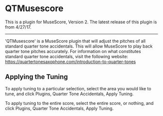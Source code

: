 QTMusescore
=================
This is a plugin for MuseScore, Version 2.
The latest release of this plugin is from 4/27/17.

---

'QTMusescore' is a MuseScore plugin that will adjust the pitches of all standard quarter tone accidentals.  This will allow MuseScore to play back quarter tone pitches accurately.  For information on what constitutes standard quarter tone accidentals, visit the following website: https://quartertonesaxophone.com/introduction-to-quarter-tones

## Applying the Tuning
To apply tuning to a particular selection, select the area you would like to tune, and click Plugins, Quarter Tone Accidentals, Apply Tuning.

To apply tuning to the entire score, select the entire score, or nothing, and click Plugins, Quarter Tone Accidentals, Apply Tuning.
